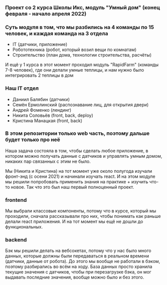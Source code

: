 ### Проект со 2 курса Школы Икс, модуль "Умный дом" (конец февраля - начало апреля 2022)

### Суть модуля в том, что мы разбились на 4 команды по 15 человек, и каждая команда на 3 отдела
- IT (датчики, приложение)
- Робототехника (робот, который возил вещи по комнатам)
- Строительство (план дома, технологии строительства, расчёты)

И ещё у 1 курса в этот момент проходил модуль "RapidFarm" (команды 7-8 человек), где они делали умные теплицы, и нам нужно было интегрировать 2 теплицы в дом

### Наш IT отдел
- Даниил Балябин (датчики)
- Семён Ермолинский (распознавание лиц, для открытия двери)
- Андрей Фоменко (лендинг)
- Никита Соловьёв (front, back, deploy)
- Кристина Манацкая (front, back)

### В этом репозитории только web часть, поэтому дальше будет только про неё

Наша задача состояла в том, чтобы сделать любое приложение, в котором можно получать данные с датчиков и управлять умным домом, никаких пар связанных с этим не было.

Мы (Никита и Кристина) на тот момент уже около полугода изучали фронт-энд (с осени 2021) и начинали изучать react. И на этом модуле мы решили попробовать применить знания на практике + изучить что-то новое. Так что это был наш первый полноценный проект.

### frontend
Мы выбрали классовые компоненты, потому что в курсе, который мы проходили, сначала рассказывали про них, чтобы понимать как раньше делали react приложения. И на тот момент мы ещё не дошли до функциональных.

### backend
Бэк мы решили делать на вебсокетах, потому что у нас было много данных, которые должны были передаваться в реальном времени (датчики, данные от робота). До этого мы вообще не работали в бэком, поэтому разбирались во всём на ходу. База данных просто хранила текущие значения с датчиков, чтобы при перезагрузке бэка, он мог выдавать последние значения, вообще можно было и без этого.

